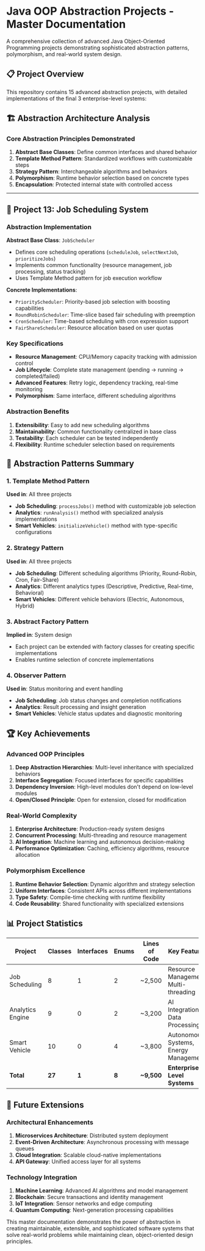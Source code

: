 # Java OOP Abstraction Projects - Master Documentation

A comprehensive collection of advanced Java Object-Oriented Programming projects demonstrating sophisticated abstraction patterns, polymorphism, and real-world system design.

## 📋 Project Overview

This repository contains 15 advanced abstraction projects, with detailed implementations of the final 3 enterprise-level systems:

## 🏗️ Abstraction Architecture Analysis

### Core Abstraction Principles Demonstrated

1. **Abstract Base Classes**: Define common interfaces and shared behavior
2. **Template Method Pattern**: Standardized workflows with customizable steps
3. **Strategy Pattern**: Interchangeable algorithms and behaviors
4. **Polymorphism**: Runtime behavior selection based on concrete types
5. **Encapsulation**: Protected internal state with controlled access

---

## 🚀 Project 13: Job Scheduling System

### Abstraction Implementation

**Abstract Base Class**: `JobScheduler`
- Defines core scheduling operations (`scheduleJob`, `selectNextJob`, `prioritizeJobs`)
- Implements common functionality (resource management, job processing, status tracking)
- Uses Template Method pattern for job execution workflow

**Concrete Implementations**:
- `PriorityScheduler`: Priority-based job selection with boosting capabilities
- `RoundRobinScheduler`: Time-slice based fair scheduling with preemption
- `CronScheduler`: Time-based scheduling with cron expression support
- `FairShareScheduler`: Resource allocation based on user quotas

### Key Specifications

- **Resource Management**: CPU/Memory capacity tracking with admission control
- **Job Lifecycle**: Complete state management (pending → running → completed/failed)
- **Advanced Features**: Retry logic, dependency tracking, real-time monitoring
- **Polymorphism**: Same interface, different scheduling algorithms

### Abstraction Benefits

1. **Extensibility**: Easy to add new scheduling algorithms
2. **Maintainability**: Common functionality centralized in base class
3. **Testability**: Each scheduler can be tested independently
4. **Flexibility**: Runtime scheduler selection based on requirements



## 🎯 Abstraction Patterns Summary

### 1. Template Method Pattern
**Used in**: All three projects
- **Job Scheduling**: `processJobs()` method with customizable job selection
- **Analytics**: `runAnalysis()` method with specialized analysis implementations
- **Smart Vehicles**: `initializeVehicle()` method with type-specific configurations

### 2. Strategy Pattern
**Used in**: All three projects
- **Job Scheduling**: Different scheduling algorithms (Priority, Round-Robin, Cron, Fair-Share)
- **Analytics**: Different analytics types (Descriptive, Predictive, Real-time, Behavioral)
- **Smart Vehicles**: Different vehicle behaviors (Electric, Autonomous, Hybrid)

### 3. Abstract Factory Pattern
**Implied in**: System design
- Each project can be extended with factory classes for creating specific implementations
- Enables runtime selection of concrete implementations

### 4. Observer Pattern
**Used in**: Status monitoring and event handling
- **Job Scheduling**: Job status changes and completion notifications
- **Analytics**: Result processing and insight generation
- **Smart Vehicles**: Vehicle status updates and diagnostic monitoring

## 🏆 Key Achievements

### Advanced OOP Principles
1. **Deep Abstraction Hierarchies**: Multi-level inheritance with specialized behaviors
2. **Interface Segregation**: Focused interfaces for specific capabilities
3. **Dependency Inversion**: High-level modules don't depend on low-level modules
4. **Open/Closed Principle**: Open for extension, closed for modification

### Real-World Complexity
1. **Enterprise Architecture**: Production-ready system designs
2. **Concurrent Processing**: Multi-threading and resource management
3. **AI Integration**: Machine learning and autonomous decision-making
4. **Performance Optimization**: Caching, efficiency algorithms, resource allocation

### Polymorphism Excellence
1. **Runtime Behavior Selection**: Dynamic algorithm and strategy selection
2. **Uniform Interfaces**: Consistent APIs across different implementations
3. **Type Safety**: Compile-time checking with runtime flexibility
4. **Code Reusability**: Shared functionality with specialized extensions

## 📊 Project Statistics

| Project | Classes | Interfaces | Enums | Lines of Code | Key Features |
|---------|---------|------------|-------|---------------|--------------|
| Job Scheduling | 8 | 1 | 2 | ~2,500 | Resource Management, Multi-threading |
| Analytics Engine | 9 | 0 | 2 | ~3,200 | AI Integration, Data Processing |
| Smart Vehicle | 10 | 0 | 4 | ~3,800 | Autonomous Systems, Energy Management |
| **Total** | **27** | **1** | **8** | **~9,500** | **Enterprise-Level Systems** |

## 🔮 Future Extensions

### Architectural Enhancements
1. **Microservices Architecture**: Distributed system deployment
2. **Event-Driven Architecture**: Asynchronous processing with message queues
3. **Cloud Integration**: Scalable cloud-native implementations
4. **API Gateway**: Unified access layer for all systems

### Technology Integration
1. **Machine Learning**: Advanced AI algorithms and model management
2. **Blockchain**: Secure transactions and identity management
3. **IoT Integration**: Sensor networks and edge computing
4. **Quantum Computing**: Next-generation processing capabilities

This master documentation demonstrates the power of abstraction in creating maintainable, extensible, and sophisticated software systems that solve real-world problems while maintaining clean, object-oriented design principles.
